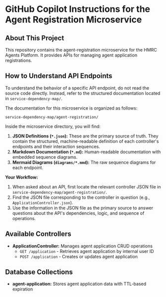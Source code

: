 # GitHub Copilot Instructions for the Agent Registration Microservice

## About This Project
This repository contains the agent-registration microservice for the HMRC Agents Platform. It provides APIs for managing agent application registrations.

## How to Understand API Endpoints
To understand the behavior of a specific API endpoint, do not read the source code directly. Instead, refer to the structured documentation located in `service-dependency-map/`.

The documentation for this microservice is organized as follows:

`service-dependency-map/agent-registration/`

Inside the microservice directory, you will find:
1. **JSON Definitions (`*.json`):** These are the primary source of truth. They contain the structured, machine-readable definition of each controller's endpoints and their interaction sequences.
2. **Markdown Documentation (`*.md`):** Human-readable documentation with embedded sequence diagrams.
3. **Mermaid Diagrams (`diagrams/*.mmd`):** The raw sequence diagrams for each endpoint.

**Your Workflow:**
1. When asked about an API, first locate the relevant controller JSON file in `service-dependency-map/agent-registration/`.
2. Find the JSON file corresponding to the controller in question (e.g., `ApplicationController.json`).
3. Use the information in the JSON file as the primary source to answer questions about the API's dependencies, logic, and sequence of operations.

## Available Controllers
- **ApplicationController:** Manages agent application CRUD operations
  - `GET /application` - Retrieves agent application by internal user ID
  - `POST /application` - Creates or updates agent application

## Database Collections
- **agent-application:** Stores agent application data with TTL-based expiration